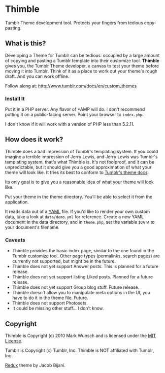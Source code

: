 # Thimble

Tumblr Theme development tool. Protects your fingers from tedious copy-pasting.

## What is this?

Developing a Theme for Tumblr can be tedious: occupied by a large amount of copying and pasting a Tumblr template into their customize tool. **Thimble** gives you, the Tumblr Theme developer, a canvas to test your theme before moving it into Tumblr. Think of it as a place to work out your theme's rough draft. And you can work offline.

Follow along at: http://www.tumblr.com/docs/en/custom_themes

### Install It

Put it in a PHP server. Any flavor of *AMP will do. I don't recommend putting it on a public-facing server. Point your browser to `index.php`.

I don't know if it will work with a version of PHP less than 5.2.11.

## How does it work?

Thimble does a bad impression of Tumblr's templating system. If you could imagine a terrible impression of Jerry Lewis, and Jerry Lewis was Tumblr's templating system, that's what Thimble is. It's not foolproof, and it can be unpredictable, but it should give you a good approximation of what your theme will look like. It tries its best to conform to [Tumblr's theme docs](http://www.tumblr.com/docs/en/custom_themes). 

Its only goal is to give you a reasonable idea of what your theme will look like.

Put your theme in the theme directory. You'll be able to select it from the application.

It reads data out of a [YAML](http://yaml.org/) file. If you'd like to render your own custom data, take a look at `data/demo.yml` for reference. Create a new YAML document in the data directory, and in `theme.php`, set the variable `$DATA` to your document's filename.

### Caveats

+ Thimble provides the basic index page, similar to the one found in the Tumblr customize tool. Other page types (permalinks, search pages) are currently not supported, but might be in the future.
+ Thimble does not yet support Answer posts. This is planned for a future release.
+ Thimble does not yet support listing Liked posts. Planned for a future release.
+ Thimble does not yet support Group blog stuff. Future release.
+ Thimble doesn't allow you to manipulate meta options in the UI, you have to do it in the theme file. Future. 
+ Thimble does not support Photosets.
+ It could be missing other stuff... I don't know.

## Copyright

Thimble is Copyright (c) 2010 Mark Wunsch and is licensed under the [MIT License](http://creativecommons.org/licenses/MIT/). 

Tumblr is Copyright (c) Tumblr, Inc. Thimble is NOT affiliated with Tumblr, Inc.

[Redux](http://www.tumblr.com/theme/433) theme by Jacob Bijani.